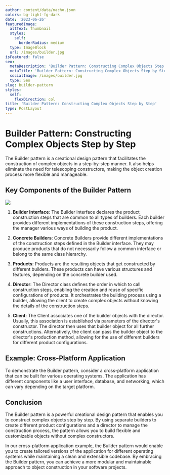 ```yaml
---
author: content/data/nacho.json
colors: bg-light-fg-dark
date: '2023-06-26'
featuredImage:
  altText: Thumbnail
  styles:
    self:
      borderRadius: medium
  type: ImageBlock
  url: /images/builder.jpg
isFeatured: false
seo:
  metaDescription: 'Builder Pattern: Constructing Complex Objects Step by Step.'
  metaTitle: 'Builder Pattern: Constructing Complex Objects Step by Step'
  socialImage: /images/builder.jpg
  type: Seo
slug: builder-pattern
styles:
  self:
    flexDirection: col
title: 'Builder Pattern: Constructing Complex Objects Step by Step'
type: PostLayout
---
```


# Builder Pattern: Constructing Complex Objects Step by Step

The Builder pattern is a creational design pattern that facilitates the construction of complex objects in a step-by-step manner. It also helps eliminate the need for telescoping constructors, making the object creation process more flexible and manageable.

## Key Components of the Builder Pattern
![](./images/builder-structure.png)
1.  **Builder Interface**: The Builder interface declares the product construction steps that are common to all types of builders. Each builder provides different implementations of these construction steps, offering the manager various ways of building the product.
    
2.  **Concrete Builders**: Concrete Builders provide different implementations of the construction steps defined in the Builder interface. They may produce products that do not necessarily follow a common interface or belong to the same class hierarchy.
    
3.  **Products**: Products are the resulting objects that get constructed by different builders. These products can have various structures and features, depending on the concrete builder used.
    
4.  **Director**: The Director class defines the order in which to call construction steps, enabling the creation and reuse of specific configurations of products. It orchestrates the building process using a builder, allowing the client to create complex objects without knowing the details of the construction steps.
    
5.  **Client**: The Client associates one of the builder objects with the director. Usually, this association is established via parameters of the director's constructor. The director then uses that builder object for all further constructions. Alternatively, the client can pass the builder object to the director's production method, allowing for the use of different builders for different product configurations.
    

## Example: Cross-Platform Application

To demonstrate the Builder pattern, consider a cross-platform application that can be built for various operating systems. The application has different components like a user interface, database, and networking, which can vary depending on the target platform.

## Conclusion

The Builder pattern is a powerful creational design pattern that enables you to construct complex objects step by step. By using separate builders to create different product configurations and a director to manage the construction process, the pattern allows you to build flexible and customizable objects without complex constructors.

In our cross-platform application example, the Builder pattern would enable you to create tailored versions of the application for different operating systems while maintaining a clean and extensible codebase. By embracing the Builder pattern, you can achieve a more modular and maintainable approach to object construction in your software projects.
